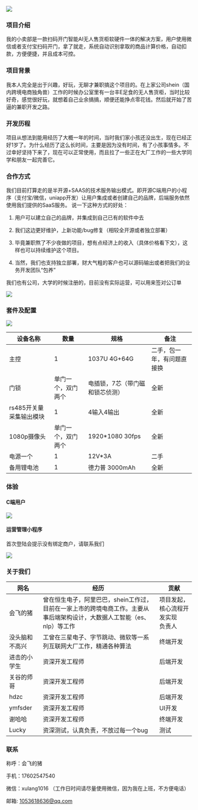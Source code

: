![](./doc-resource/logo.jpg)

### 项目介绍

我的小卖部是一款扫码开门智能AI无人售货柜软硬件一体的解决方案，用户使用微信或者支付宝扫码开门，拿了就走，系统自动识别拿取的商品计算价格，自动扣款，方便便捷，并且成本可控。

### 项目背景

我本人完全是出于兴趣，好玩，无聊才兼职搞这个项目的。在上家公司shein（国内跨境电商独角兽）工作的时候办公室里有一台丰E足食的无人售货柜，当时比较好奇，感觉很好玩，就想着自己业余搞搞，顺便还能挣点零花钱。然后就开始了苦逼的兼职开发之路。

### 开发历程
项目从想法到能用经历了大概一年的时间，当时我们家小孩还没出生，现在已经正好1岁了。为什么经历了这么长时间，主要是因为没有时间，有了小孩事情多。不过幸好坚持下来了，现在可以正常使用，而且拉了一些正在大厂工作的一些大学同学和朋友一起完善它。

### 合作方式
我们目前打算走的是半开源+SAAS的技术服务输出模式。即开源C端用户的小程序（支付宝/微信，uniapp开发）让用户集成或者创建自己的品牌，后端服务依然使用我们提供的SaaS服务。
说一下这种方式的好处：

1. 用户可以建立自己的品牌，并集成到自己已有的软件中去

2. 我们这边更好维护，上新功能/bug修复（相较全开源或者独立部署）

3. 毕竟兼职熬了不少夜做的项目，想有点经济上的收入（具体价格看下文），这样也可以持续维护这个项目。

4. 当然，我们也支持独立部署，财大气粗的客户也可以源码输出或者把我们的业务开发团队“包养”

  我们也有公司，大学的时候注册的，目前没有实际运营，可以用来签对公订单

![](./doc-resource/price.png)

### 套件及配置

![](./doc-resource/device.jpg)

| 设备名称                | 数量               | 规格                            | 备注                       |
| ----------------------- | ------------------ | ------------------------------- | -------------------------- |
| 主控                    | 1                  | 1037U 4G+64G                    | 二手，包一年，有问题直接换 |
| 门锁                    | 单门一个，双门两个 | 电插锁，7芯（带门磁和锁芯侦测） | 全新                       |
| rs485开关量采集输出模块 | 1                  | 4输入4输出                      | 全新                       |
| 1080p摄像头             | 单门一个，双门两个 | 1920*1080 30fps                 | 全新                       |
| 电源一个                | 1                  | 12V*3A                          | 二手                       |
| 备用锂电池              | 1                  | 德力普 3000mAh                  | 全新                       |

### 体验

#### C端用户

![](./doc-resource/customer_qrcode.jpg)

#### 运营管理小程序

首次登陆会提示没有绑定商户，请联系我们

![](./doc-resource/merchant_qrcode.jpg)



### 关于我们

| 网名           | 经历 | 贡献                                     |
| -------------- | -------- | ---------------------------------------- |
| 会飞的猪       | 曾在恒生电子，阿里巴巴，shein工作过，目前在一家上市的跨境电商工作。主要从事后端架构设计，大数据人工智能（es、nlp）等工作 | 项目发起，核心流程开发实现<br>负责人 |
| 没头脑和不高兴 | 工曾在三星电子、字节跳动、微软等一系列互联网大厂工作，精通各种算法 | 终端开发                                 |
| 进击的小学生   | 资深开发工程师 | 后端开发                                 |
| 关谷的师哥     | 资深开发工程师 | 后端开发                                 |
| hdzc           | 资深开发工程师 | 后端开发                                 |
| ymfsder        | 资深开发工程师 | UI开发                                   |
| 谢哈哈         | 资深开发工程师 | 终端开发                                 |
| Lucky          | 资深测试，认真负责，不放过每一个bug | 测试                                     |

### 联系
称呼：会飞的猪

手机：17602547540

微信：xulang1016 （工作日时间请尽量使用微信，因为我在上班，不方便电话）

邮箱: 1053618636@qq.com